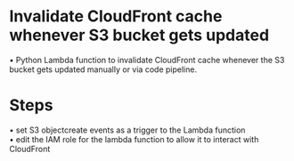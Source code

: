 # Invalidate CloudFront cache whenever S3 bucket gets updated


• Python Lambda function to invalidate CloudFront cache whenever the S3 bucket gets updated manually or via code pipeline.

# Steps


• set S3 objectcreate events as a trigger to the Lambda function </br>
• edit the IAM role for the lambda function to allow it to interact with CloudFront </br>



